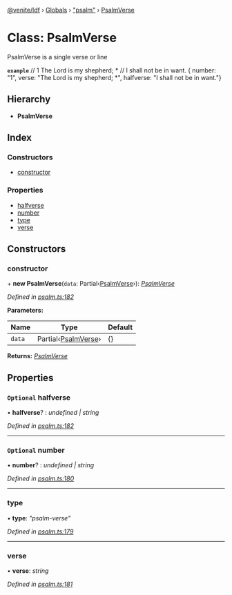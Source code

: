 [@venite/ldf](../README.md) › [Globals](../globals.md) › ["psalm"](../modules/_psalm_.md) › [PsalmVerse](_psalm_.psalmverse.md)

# Class: PsalmVerse

PsalmVerse is a single verse or line

**`example`** 
// 1  The Lord is my shepherd; *
//      I shall not be in want.
{ number: "1", verse: "The Lord is my shepherd; *", halfverse: "I shall not be in want."}

## Hierarchy

* **PsalmVerse**

## Index

### Constructors

* [constructor](_psalm_.psalmverse.md#constructor)

### Properties

* [halfverse](_psalm_.psalmverse.md#optional-halfverse)
* [number](_psalm_.psalmverse.md#optional-number)
* [type](_psalm_.psalmverse.md#type)
* [verse](_psalm_.psalmverse.md#verse)

## Constructors

###  constructor

\+ **new PsalmVerse**(`data`: Partial‹[PsalmVerse](_psalm_.psalmverse.md)›): *[PsalmVerse](_psalm_.psalmverse.md)*

*Defined in [psalm.ts:182](https://github.com/gbj/venite/blob/0b12d524/ldf/src/psalm.ts#L182)*

**Parameters:**

Name | Type | Default |
------ | ------ | ------ |
`data` | Partial‹[PsalmVerse](_psalm_.psalmverse.md)› | {} |

**Returns:** *[PsalmVerse](_psalm_.psalmverse.md)*

## Properties

### `Optional` halfverse

• **halfverse**? : *undefined | string*

*Defined in [psalm.ts:182](https://github.com/gbj/venite/blob/0b12d524/ldf/src/psalm.ts#L182)*

___

### `Optional` number

• **number**? : *undefined | string*

*Defined in [psalm.ts:180](https://github.com/gbj/venite/blob/0b12d524/ldf/src/psalm.ts#L180)*

___

###  type

• **type**: *"psalm-verse"*

*Defined in [psalm.ts:179](https://github.com/gbj/venite/blob/0b12d524/ldf/src/psalm.ts#L179)*

___

###  verse

• **verse**: *string*

*Defined in [psalm.ts:181](https://github.com/gbj/venite/blob/0b12d524/ldf/src/psalm.ts#L181)*
